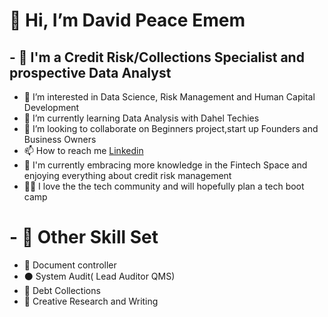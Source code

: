 #  👋 Hi, I’m David Peace Emem
## - 🥇 I'm a Credit Risk/Collections Specialist and prospective Data Analyst 
- 👀 I’m interested in Data Science, Risk Management and Human Capital Development
- 🌱 I’m currently learning Data Analysis with Dahel Techies
- 💞️ I’m looking to collaborate on Beginners project,start up Founders and Business Owners
- 📫 How to reach me [Linkedin](https://www.linkedin.com/in/david-peace-484aab102)
- 🥰 I'm currently embracing more knowledge in the Fintech Space and enjoying everything about credit risk management
- 🧑‍💻 I love the the tech community and will hopefully plan a tech boot camp 
# - 🥈 Other Skill Set
- 🥉 Document controller
- ⚫ System Audit( Lead Auditor QMS)
- 🙂 Debt Collections
- 💠 Creative Research and Writing
<!---
DavidPeaceEmem/DavidPeaceEmem is a ✨ special ✨ repository because its `README.md` (this file) appears on your GitHub profile.
You can click the Preview link to take a look at your changes.
--->
